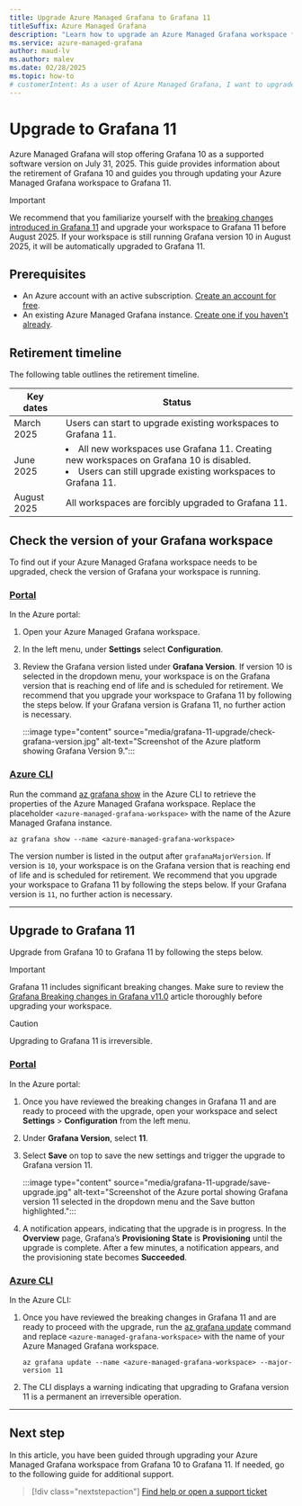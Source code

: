 ```yaml
--- 
title: Upgrade Azure Managed Grafana to Grafana 11
titleSuffix: Azure Managed Grafana
description: "Learn how to upgrade an Azure Managed Grafana workspace from Grafana 10 to Grafana 11."
ms.service: azure-managed-grafana
author: maud-lv  
ms.author: malev 
ms.date: 02/28/2025 
ms.topic: how-to 
# customerIntent: As a user of Azure Managed Grafana, I want to upgrade my workspce from Grafana 10 to Grafana 11.
--- 
```


# Upgrade to Grafana 11

Azure Managed Grafana will stop offering Grafana 10 as a supported software version on July 31, 2025. This guide provides information about the retirement of Grafana 10 and guides you through updating your Azure Managed Grafana workspace to Grafana 11.

> [!IMPORTANT]
> We recommend that you familiarize yourself with the [breaking changes introduced in Grafana 11](https://grafana.com/docs/grafana/latest/breaking-changes/breaking-changes-v11-0/) and upgrade your workspace to Grafana 11 before August 2025. If your workspace is still running Grafana version 10 in August 2025, it will be automatically upgraded to Grafana 11.

## Prerequisites

- An Azure account with an active subscription. [Create an account for free](https://azure.microsoft.com/free).
- An existing Azure Managed Grafana instance. [Create one if you haven't already](quickstart-managed-grafana-portal.md).

## Retirement timeline

The following table outlines the retirement timeline.

| Key dates   | Status                                                                                                                                                    |
|-------------|-----------------------------------------------------------------------------------------------------------------------------------------------------------|
| March 2025  | Users can start to upgrade existing workspaces to Grafana 11.                                                                                             |
| June 2025   | <li>All new workspaces use Grafana 11. Creating new workspaces on Grafana 10 is disabled. <li> Users can still upgrade existing workspaces to Grafana 11. |
| August 2025 | All workspaces are forcibly upgraded to Grafana 11.                                        |

## Check the version of your Grafana workspace

To find out if your Azure Managed Grafana workspace needs to be upgraded, check the version of Grafana your workspace is running.

### [Portal](#tab/azure-portal)
  
In the Azure portal:

  1. Open your Azure Managed Grafana workspace.
  1. In the left menu, under **Settings** select **Configuration**.
  1. Review the Grafana version listed under **Grafana Version**. If version 10 is selected in the dropdown menu, your workspace is on the Grafana version that is reaching end of life and is scheduled for retirement. We recommend that you upgrade your workspace to Grafana 11 by following the steps below. If your Grafana version is Grafana 11, no further action is necessary.

      :::image type="content" source="media/grafana-11-upgrade/check-grafana-version.jpg" alt-text="Screenshot of the Azure platform showing Grafana Version 9.":::
  
### [Azure CLI](#tab/azure-cli)

Run the command [az grafana show](/cli/azure/grafana#az-grafana-show) in the Azure CLI to retrieve the properties of the Azure Managed Grafana workspace. Replace the placeholder `<azure-managed-grafana-workspace>` with the name of the Azure Managed Grafana instance.

```azurecli
az grafana show --name <azure-managed-grafana-workspace>
```

The version number is listed in the output after `grafanaMajorVersion`. If version is `10`, your workspace is on the Grafana version that is reaching end of life and is scheduled for retirement. We recommend that you upgrade your workspace to Grafana 11 by following the steps below. If your Grafana version is `11`, no further action is necessary.

---

## Upgrade to Grafana 11

Upgrade from Grafana 10 to Grafana 11 by following the steps below.

> [!IMPORTANT]  
> Grafana 11 includes significant breaking changes. Make sure to review the [Grafana Breaking changes in Grafana v11.0](https://grafana.com/docs/grafana/latest/breaking-changes/breaking-changes-v11-0/) article thoroughly before upgrading your workspace.

> [!CAUTION]  
> Upgrading to Grafana 11 is irreversible.

### [Portal](#tab/azure-portal)

In the Azure portal:

1. Once you have reviewed the breaking changes in Grafana 11 and are ready to proceed with the upgrade, open your workspace and select **Settings** > **Configuration** from the left menu.
1. Under **Grafana Version**, select **11**.
1. Select **Save** on top to save the new settings and trigger the upgrade to Grafana version 11.

    :::image type="content" source="media/grafana-11-upgrade/save-upgrade.jpg" alt-text="Screenshot of the Azure portal showing Grafana version 11 selected in the dropdown menu and the Save button highlighted.":::

1. A notification appears, indicating that the upgrade is in progress. In the **Overview** page, Grafana’s **Provisioning State** is **Provisioning** until the upgrade is complete. After a few minutes, a notification appears, and the provisioning state becomes **Succeeded**.

### [Azure CLI](#tab/azure-cli)

In the Azure CLI:

1. Once you have reviewed the breaking changes in Grafana 11 and are ready to proceed with the upgrade, run the [az grafana update](/cli/azure/grafana#az-grafana-update) command and replace `<azure-managed-grafana-workspace>` with the name of your Azure Managed Grafana workspace.

    ```azurecli
    az grafana update --name <azure-managed-grafana-workspace> --major-version 11
    ```

1. The CLI displays a warning indicating that upgrading to Grafana version 11 is a permanent an irreversible operation.
---

## Next step

In this article, you have been guided through upgrading your Azure Managed Grafana workspace from Grafana 10 to Grafana 11. If needed, go to the following guide for additional support.

> [!div class="nextstepaction"]
> [Find help or open a support ticket](./find-help-open-support-ticket.md)
